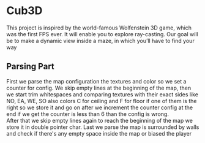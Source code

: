 <h1>Cub3D</h1>
<p>This project is inspired by the world-famous Wolfenstein 3D game, which was the first FPS ever. It will enable you to explore ray-casting. Our goal will be to make a dynamic view inside a maze, in which you’ll have to find your way</p>

<h2>Parsing Part</h2>
<p>First we parse the map configuration the textures and color so we set a counter for config. We skip empty lines at the beginning of the map, then we start trim whitespaces and comparing textures with their exact sides like NO, EA, WE, SO also colors C for ceiling and F for floor if one of them is the right so we store it and go on after we increment the counter config at the end if we get the counter is less than 6 than the config is wrong. <br> After that we skip empty lines again to reach the beginning of the map we store it in double pointer char. Last we parse the map is surrounded by walls and check if there's any empty space inside the map or biased the player
</p>
